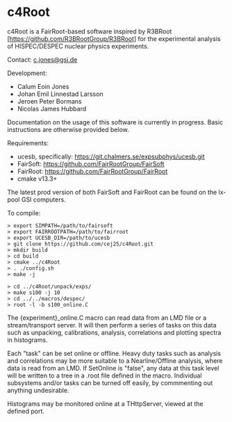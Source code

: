# c4Root

c4Root is a FairRoot-based software inspired by R3BRoot [https://github.com/R3BRootGroup/R3BRoot] for the experimental analysis of HISPEC/DESPEC nuclear physics experiments.

Contact: c.jones@gsi.de

Development: 
* Calum Eoin Jones
* Johan Emil Linnestad Larsson
* Jeroen Peter Bormans
* Nicolas James Hubbard

Documentation on the usage of this software is currently in progress. Basic instructions are otherwise provided below. 

Requirements:
* ucesb, specifically: https://git.chalmers.se/expsubphys/ucesb.git
* FairSoft: https://github.com/FairRootGroup/FairSoft
* FairRoot: https://github.com/FairRootGroup/FairRoot
* cmake v13.3+

The latest prod version of both FairSoft and FairRoot can be found on the lx-pool GSI computers.

To compile:
```
> export SIMPATH=/path/to/fairsoft
> export FAIRROOTPATH=/path/to/fairroot
> export UCESB_DIR=/path/to/ucesb
> git clone https://github.com/cej25/c4Root.git
> mkdir build
> cd build
> cmake ../c4Root
> . ./config.sh
> make -j
```

```
> cd ../c4Root/unpack/exps/
> make s100 -j 10
> cd ../../macros/despec/
> root -l -b s100_online.C
```

The {experiment}_online.C macro can read data from an LMD file or a stream/transport server. It will then perform a series of tasks on this data such as unpacking, calibrations, analysis, correlations and plotting spectra in histograms. 

Each "task" can be set online or offline. Heavy duty tasks such as analysis and correlations may be more suitable to a Nearline/Offline analysis, where data is read from an LMD. If SetOnline is "false", any data at this task level will be written to a tree in a .root file defined in the macro. Individual subsystems and/or tasks can be turned off easily, by commmenting out anything undesirable. 

Histograms may be monitored online at a THttpServer, viewed at the defined port. 


